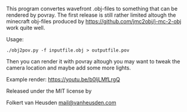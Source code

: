 This program convertes wavefront .obj-files to something that can be rendered by povray.
The first release is still rather limited altough the minecraft obj-files produced by https://github.com/jmc2obj/j-mc-2-obj work quite well.

Usage:

    ./obj2pov.py -f inputfile.obj > outputfile.pov

Then you can render it with povray altough you may want to tweak the camera location and maybe add some more lights.

Example render: https://youtu.be/b0ljLMfLrgQ


Released under the MIT license by

Folkert van Heusden <mail@vanheusden.com>
